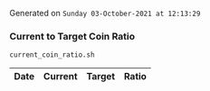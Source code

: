 Generated on `Sunday 03-October-2021 at 12:13:29`

### Current to Target Coin Ratio
`current_coin_ratio.sh`

Date|Current|Target|Ratio
---|---|---|---
